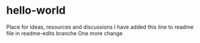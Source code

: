 # hello-world
Place for ideas, resources and discussions
I have added this line to readme file in readme-edits branche
One more change
